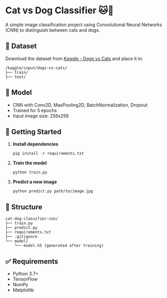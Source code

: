 # Cat vs Dog Classifier 🐱🐶

A simple image classification project using Convolutional Neural Networks (CNN) to distinguish between cats and dogs.

## 📂 Dataset

Download the dataset from [Kaggle - Dogs vs Cats](https://www.kaggle.com/datasets/salader/dogs-vs-cats) and place it in:

```
/kaggle/input/dogs-vs-cats/
├── train/
├── test/
```

## 🧠 Model

- CNN with Conv2D, MaxPooling2D, BatchNormalization, Dropout
- Trained for 5 epochs
- Input image size: 256x256

## 🚀 Getting Started

1. **Install dependencies**

   ```
   pip install -r requirements.txt
   ```

2. **Train the model**

   ```
   python train.py
   ```

3. **Predict a new image**
   ```
   python predict.py path/to/image.jpg
   ```

## 📁 Structure

```
cat-dog-classifier-cnn/
├── train.py
├── predict.py
├── requirements.txt
├── .gitignore
└── model/
    └── model.h5 (generated after training)
```

## ✅ Requirements

- Python 3.7+
- TensorFlow
- NumPy
- Matplotlib
